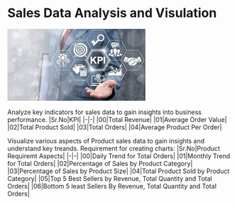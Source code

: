 # Sales Data Analysis and Visulation
<img src="https://github.com/avinashnayakasasf/Sales-Visual-Report-/blob/main/download%20(1).jpeg">

Analyze key indicators for sales data to gain insights into business performance.
|Sr.No|KPI|
|-|-|
|00|Total Revenue|
|01|Average Order Value|
|02|Total Product Sold|
|03|Total Orders|
|04|Average Product Per Order|

Visualize various aspects of Product sales data to gain insights and understand key treands.
Requirement for creating charts:
|Sr.No|Product Requiremt Aspects|
|-|-|
|00|Daily Trend for Total Orders|
|01|Monthly Trend for Total Orders|
|02|Percentage of Sales by Product Category|
|03|Percentage of Sales by Product Size|
|04|Total Product Sold by Product Category|
|05|Top 5 Best Sellers by Revenue, Total Quantity and Total Orders|
|06|Bottom 5 least Sellers By Revenue, Total Quantity and Total Orders|
